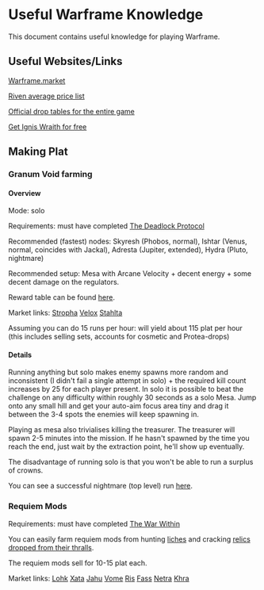 # Useful Warframe Knowledge

This document contains useful knowledge for playing Warframe.

## Useful Websites/Links
[Warframe.market](https://warframe.market/)

[Riven average price list](https://semlar.com/rivenprices)

[Official drop tables for the entire game](https://www.warframe.com/droptables)

[Get Ignis Wraith for free](https://forums.warframe.com/topic/1204479-infinite-ignis-wraith-giveaway-aka-officially-declaring-ignis-wraith-market-price-at-0p-pc-only/)

## Making Plat

### Granum Void farming

#### Overview
Mode: solo

Requirements: must have completed [The Deadlock Protocol](https://warframe.fandom.com/wiki/The_Deadlock_Protocol)

Recommended (fastest) nodes: Skyresh (Phobos, normal), Ishtar (Venus, normal, coincides with Jackal), Adresta (Jupiter, extended), Hydra (Pluto, nightmare)

Recommended setup: Mesa with Arcane Velocity + decent energy + some decent damage on the regulators.

Reward table can be found [here](https://warframe.fandom.com/wiki/Granum_Void#Rewards).

Market links: [Stropha](https://warframe.market/items/stropha_set) [Velox](https://warframe.market/items/velox_set) [Stahlta](https://warframe.market/items/stahlta_set)

Assuming you can do 15 runs per hour: will yield about 115 plat per hour (this includes selling sets, accounts for cosmetic and Protea-drops)

#### Details
Running anything but solo makes enemy spawns more random and inconsistent (I didn't fail a single attempt in solo) + the required kill count increases by 25 for each player present. In solo it is possible to beat the challenge on any difficulty within roughly 30 seconds as a solo Mesa. Jump onto any small hill and get your auto-aim focus area tiny and drag it between the 3-4 spots the enemies will keep spawning in.

Playing as mesa also trivialises killing the treasurer.
The treasurer will spawn 2-5 minutes into the mission. If he hasn't spawned by the time you reach the end, just wait by the extraction point, he'll show up eventually.

The disadvantage of running solo is that you won't be able to run a surplus of crowns.

You can see a successful nightmare (top level) run [here](https://www.youtube.com/watch?v=cposSpiwYeo).

### Requiem Mods

Requirements: must have completed [The War Within](https://warframe.fandom.com/wiki/The_War_Within)

You can easily farm requiem mods from hunting [liches](https://warframe.fandom.com/wiki/Kuva_Lich) and cracking [relics dropped from their thralls](https://warframe.fandom.com/wiki/Void_Relic#Requiem_Relics).

The requiem mods sell for 10-15 plat each.

Market links: [Lohk](https://warframe.market/items/lohk) [Xata](https://warframe.market/items/xata) [Jahu](https://warframe.market/items/jahu) [Vome](https://warframe.market/items/vome) [Ris](https://warframe.market/items/ris) [Fass](https://warframe.market/items/fass) [Netra](https://warframe.market/items/netra) [Khra](https://warframe.market/items/khra)
